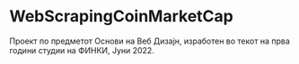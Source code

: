﻿# WebScrapingCoinMarketCap
 Проект по предметот Основи на Веб Дизајн, изработен во текот на прва години студии на ФИНКИ, Јуни 2022.
